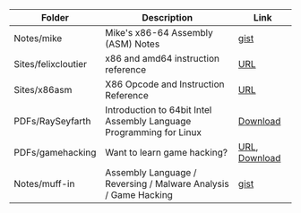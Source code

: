 |   Folder   | Description | Link |
| ---------- | ----------- | ---- |
| Notes/mike | Mike's x86-64 Assembly (ASM) Notes | [gist](https://gist.github.com/mikesmullin/6259449) |
| Sites/felixcloutier | x86 and amd64 instruction reference | [URL](https://www.felixcloutier.com/x86) |
| Sites/x86asm | X86 Opcode and Instruction Reference | [URL](http://ref.x86asm.net) |
| PDFs/RaySeyfarth | Introduction to 64bit Intel Assembly Language Programming for Linux | [Download](http://library.bagrintsev.me/ASM/Introduction%20to%2064bit%20Intel%20Assembly%20Language%20Programming%20for%20Linux.2011.pdf) |
| PDFs/gamehacking | Want to learn game hacking? | [URL](https://gamehacking.academy/), [Download](https://gamehacking.academy/GameHackingAcademy.pdf)
| Notes/muff-in | Assembly Language / Reversing / Malware Analysis / Game Hacking | [gist](https://gist.github.com/muff-in/ff678b1fda17e6188aa0462a99626121)
